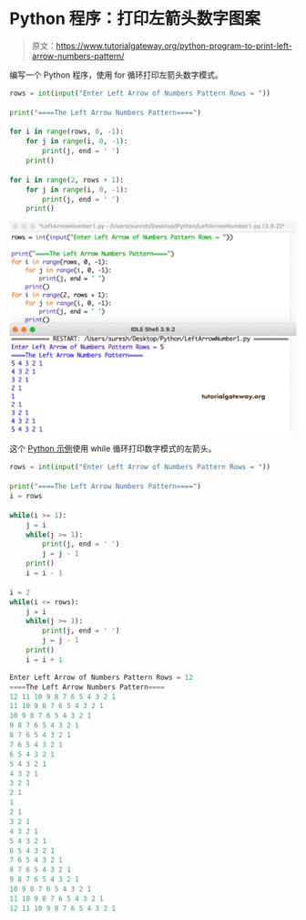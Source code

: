 # Python 程序：打印左箭头数字图案

> 原文：<https://www.tutorialgateway.org/python-program-to-print-left-arrow-numbers-pattern/>

编写一个 Python 程序，使用 for 循环打印左箭头数字模式。

```py
rows = int(input("Enter Left Arrow of Numbers Pattern Rows = "))

print("====The Left Arrow Numbers Pattern====")

for i in range(rows, 0, -1):
    for j in range(i, 0, -1):
        print(j, end = ' ')
    print()

for i in range(2, rows + 1):
    for j in range(i, 0, -1):
        print(j, end = ' ')
    print()
```

![Python Program to Print Left Arrow Numbers Pattern](img/9bb8ca2a30cb014a0def42a132c8c830.png)

这个 [Python 示例](https://www.tutorialgateway.org/python-programming-examples/)使用 while 循环打印数字模式的左箭头。

```py
rows = int(input("Enter Left Arrow of Numbers Pattern Rows = "))

print("====The Left Arrow Numbers Pattern====")
i = rows

while(i >= 1):
    j = i
    while(j >= 1):
        print(j, end = ' ')
        j = j - 1
    print()
    i = i - 1

i = 2   
while(i <= rows):
    j = i
    while(j >= 1):
        print(j, end = ' ')
        j = j - 1
    print()
    i = i + 1
```

```py
Enter Left Arrow of Numbers Pattern Rows = 12
====The Left Arrow Numbers Pattern====
12 11 10 9 8 7 6 5 4 3 2 1 
11 10 9 8 7 6 5 4 3 2 1 
10 9 8 7 6 5 4 3 2 1 
9 8 7 6 5 4 3 2 1 
8 7 6 5 4 3 2 1 
7 6 5 4 3 2 1 
6 5 4 3 2 1 
5 4 3 2 1 
4 3 2 1 
3 2 1 
2 1 
1 
2 1 
3 2 1 
4 3 2 1 
5 4 3 2 1 
6 5 4 3 2 1 
7 6 5 4 3 2 1 
8 7 6 5 4 3 2 1 
9 8 7 6 5 4 3 2 1 
10 9 8 7 6 5 4 3 2 1 
11 10 9 8 7 6 5 4 3 2 1 
12 11 10 9 8 7 6 5 4 3 2 1 
```